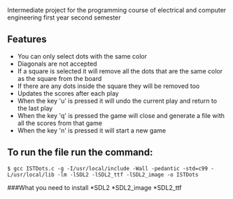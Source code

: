 Intermediate project for the programming course of electrical and computer engineering first year second semester
## Features
* You can only select dots with the same color
* Diagonals are not accepted
* If a square is selected it will remove all the dots that are the same color as the square from the board
* If there are any dots inside the square they will be removed too
* Updates the scores after each play
* When the key 'u' is pressed it will undo the current play and return to the last play
* When the key 'q' is pressed the game will close and generate a file with all the scores from that game
* When the key 'n' is pressed it will start a new game

## To run the file run the command:
```
$ gcc ISTDots.c -g -I/usr/local/include -Wall -pedantic -std=c99 -L/usr/local/lib -lm -lSDL2 -lSDL2_ttf -lSDL2_image -o ISTDots
```
###What you need to install
*SDL2
*SDL2_image
*SDL2_ttf
